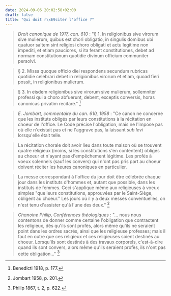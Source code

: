 ```yaml
---
date: 2024-09-06 20:02:58+02:00
draft: false
title: "Qui doit r\xE9citer l'office ?"
---
```





> *Droit canonique de 1917, can. 610* : "§ 1. In religionibus sive virorum sive mulierum, quibus est chori obligatio, in singulis domibus ubi quatuor saltem sint religiosi choro obligati et actu legitime non impediti, et etiam pauciores, si ita ferant constitutiones, debet ad normam constitutionum quotidie divinum officium communiter persolvi.  

> § 2. Missa quoque officio diei respondens secundum rubricas quotidie celebrari debet in religionibus virorum et etiam, quoad fieri possit, in religionibus mulierum.

> § 3. In eisdem religionibus sive virorum sive mulierum, sollemniter professi qui a choro abfuerunt, debent, exceptis conversis, horas canonicas privatim recitare." [^1]

[^1]: Benedicti 1918, p. 177.

> *E. Jombart, commentaire du can. 610, 1958* : "Ce canon ne concerne que les instituts obligés par leurs constitutions à la récitation en choeur de l'office. Le Code précise l'obligation, mais ne l'impose pas où elle n'existait pas et ne l'aggrave pas, la laissant *sub levi* lorsqu'elle était telle.

> La récitation chorale doit avoir lieu dans toute maison où se trouvent quatre religieux (moins, si les constitutions s'en contentent) obligés au choeur et n'ayant pas d'empêchement légitime. Les profès à voeux solennels (sauf les convers) qui n'ont pas pris part au choeur doivent réciter les heures canoniques en particulier.

> La messe correspondant à l'office du jour doit être célébrée chaque jour dans les instituts d'hommes et, autant que possible, dans les instituts de femmes. Ceci s'applique même aux religieuses à voeux simples "que leurs constitutions, approuvées par le Saint-Siège, obligent au choeur." Les jours où il y a deux messes conventuelles, on n'est tenu d'assister qu'à l'une des deux." [^2]

[^2]: Jombart 1958, p. 201.

> *Chanoine Philip, Conférences théologiques* : "... nous nous contentons de donner comme certaine l'obligation que contractent les religieux, dès qu'ils sont profès, alors même qu'ils ne seraient point dans les ordres sacrés, ainsi que les religieuse professes; mais il faut en outre que ces religieux et ces religieuses soient destinés au choeur. Lorsqu'ils sont destinés à des travaux corporels, c'est-à-dire quand ils sont convers, alors même qu'ils seraient profès, ils n'ont pas cette obligation..." [^3]

[^3]: Philip 1867, t. 2, p. 622.
